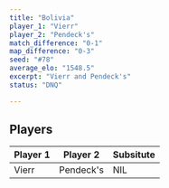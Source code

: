 ```yaml
---
title: "Bolivia"
player_1: "Vierr"
player_2: "Pendeck's"
match_difference: "0-1"
map_difference: "0-3"
seed: "#78"
average_elo: "1548.5"
excerpt: "Vierr and Pendeck's"
status: "DNQ"

---
```

## Players

| Player 1 | Player 2 | Subsitute |
| -- | -- | -- |
| Vierr | Pendeck's | NIL |
